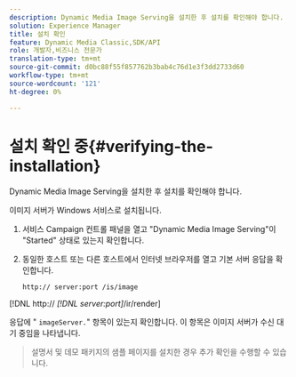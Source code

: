 ```yaml
---
description: Dynamic Media Image Serving을 설치한 후 설치를 확인해야 합니다.
solution: Experience Manager
title: 설치 확인
feature: Dynamic Media Classic,SDK/API
role: 개발자,비즈니스 전문가
translation-type: tm+mt
source-git-commit: d0bc88f55f857762b3bab4c76d1e3f3dd2733d60
workflow-type: tm+mt
source-wordcount: '121'
ht-degree: 0%

---
```



# 설치 확인 중{#verifying-the-installation}

Dynamic Media Image Serving을 설치한 후 설치를 확인해야 합니다.

이미지 서버가 Windows 서비스로 설치됩니다.

1. 서비스 Campaign 컨트롤 패널을 열고 &quot;Dynamic Media Image Serving&quot;이 &quot;Started&quot; 상태로 있는지 확인합니다.
1. 동일한 호스트 또는 다른 호스트에서 인터넷 브라우저를 열고 기본 서버 응답을 확인합니다.

   `http:// server:port /is/image`

[!DNL http:// *[!DNL server:port]*/ir/render]

응답에 &quot; `imageServer.`&quot; 항목이 있는지 확인합니다. 이 항목은 이미지 서버가 수신 대기 중임을 나타냅니다.
>설명서 및 데모 패키지의 샘플 페이지를 설치한 경우 추가 확인을 수행할 수 있습니다.

